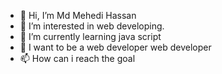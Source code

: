 - 👋 Hi, I’m Md Mehedi Hassan
- 👀 I’m interested in web developing.
- 🌱 I’m currently learning java script
- 💞️ I want to be a web developer web developer
- 📫 How can i reach the goal

<!---
mehedihassan22/mehedihassan22 is a ✨ special ✨ repository because its `README.md` (this file) appears on your GitHub profile.
You can click the Preview link to take a look at your changes.
--->
